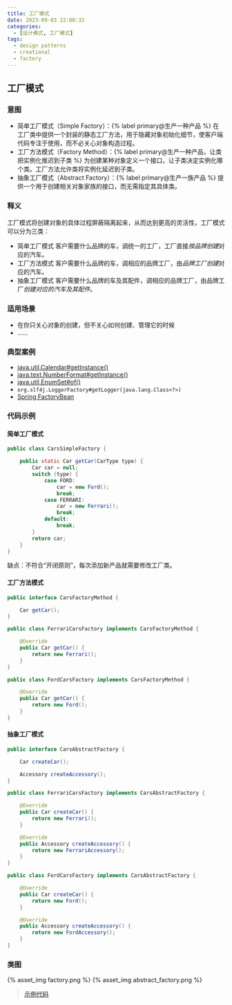 ```yaml
---
title: 工厂模式
date: 2023-09-03 22:00:32
categories:
  - [设计模式, 工厂模式]
tags:
  - design patterns
  - creational
  - factory
---
```


## 工厂模式

### 意图

- 简单工厂模式（Simple Factory）：{% label primary@生产一种产品 %}
  在工厂类中提供一个封装的静态工厂方法，用于隐藏对象初始化细节，使客户端代码专注于使用，而不必关心对象构造过程。
- 工厂方法模式（Factory Method）：{% label primary@生产一种产品，让类把实例化推迟到子类 %}
  为创建某种对象定义一个接口，让子类决定实例化哪个类。工厂方法允许类将实例化延迟到子类。
- 抽象工厂模式（Abstract Factory）：{% label primary@生产一族产品 %}
  提供一个用于创建相关对象家族的接口，而无需指定其具体类。

<!-- more -->

### 释义

工厂模式将创建对象的具体过程屏蔽隔离起来，从而达到更高的灵活性，工厂模式可以分为三类：

- 简单工厂模式
  客户需要什么品牌的车，调统一的工厂，工厂直接*按品牌创建*对应的汽车。
- 工厂方法模式
  客户需要什么品牌的车，调相应的品牌工厂，由*品牌工厂创建*对应的汽车。
- 抽象工厂模式
  客户需要什么品牌的车及其配件，调相应的品牌工厂，由品牌工厂*创建对应的汽车及其配件*。

### 适用场景

- 在你只关心对象的创建，但不关心如何创建、管理它的时候
- ......

### 典型案例

- [java.util.Calendar#getInstance()](https://docs.oracle.com/javase/8/docs/api/java/util/Calendar.html#getInstance--)
- [java.text.NumberFormat#getInstance()](https://docs.oracle.com/javase/8/docs/api/java/text/NumberFormat.html#getInstance--)
- [java.util.EnumSet#of()](<https://docs.oracle.com/javase/8/docs/api/java/util/EnumSet.html#of(E)>)
- `org.slf4j.LoggerFactory#getLogger(java.lang.Class<?>)`
- [Spring FactoryBean](https://docs.spring.io/spring-framework/docs/5.3.29/javadoc-api/org/springframework/beans/factory/FactoryBean.html)

### 代码示例

#### 简单工厂模式

```java
public class CarsSimpleFactory {

    public static Car getCar(CarType type) {
        Car car = null;
        switch (type) {
            case FORD:
                car = new Ford();
                break;
            case FERRARI:
                car = new Ferrari();
                break;
            default:
                break;
        }
        return car;
    }
}
```

缺点：不符合“开闭原则”，每次添加新产品就需要修改工厂类。

#### 工厂方法模式

```java
public interface CarsFactoryMethod {

    Car getCar();
}

public class FerrariCarsFactory implements CarsFactoryMethod {

    @Override
    public Car getCar() {
        return new Ferrari();
    }
}

public class FordCarsFactory implements CarsFactoryMethod {

    @Override
    public Car getCar() {
        return new Ford();
    }
}
```

#### 抽象工厂模式

```java
public interface CarsAbstractFactory {

    Car createCar();

    Accessory createAccessory();
}

public class FerrariCarsFactory implements CarsAbstractFactory {

    @Override
    public Car createCar() {
        return new Ferrari();
    }

    @Override
    public Accessory createAccessory() {
        return new FerrariAccessory();
    }
}

public class FordCarsFactory implements CarsAbstractFactory {

    @Override
    public Car createCar() {
        return new Ford();
    }

    @Override
    public Accessory createAccessory() {
        return new FordAccessory();
    }
}
```

### 类图

{% asset_img factory.png %}
{% asset_img abstract_factory.png %}

> [示例代码]()
